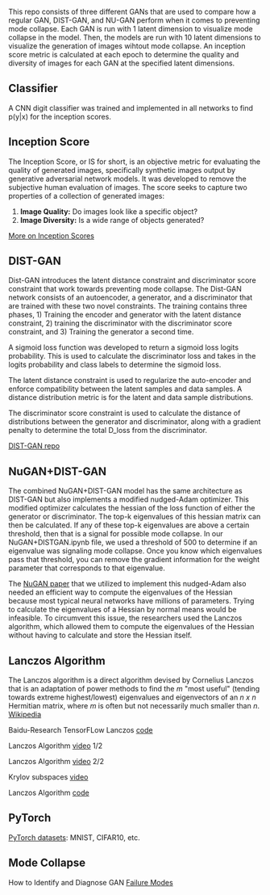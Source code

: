 This repo consists of three different GANs that are used to compare how a regular GAN, DIST-GAN, and NU-GAN perform when it comes to preventing mode collapse. Each GAN is run with 1 latent dimension to visualize mode collapse in the model. Then, the models are run with 10 latent dimensions to visualize the generation of images wihtout mode collapse. An inception score metric is calculated at each epoch to determine the quality and diversity of images for each GAN at the specified latent dimensions.

## Classifier

A CNN digit classifier was trained and implemented in all networks to find p(y|x) for the inception scores. 

## Inception Score
The Inception Score, or IS for short, is an objective metric for evaluating the quality of generated images, specifically synthetic images output by generative adversarial network models. It was developed to remove the subjective human evaluation of images. The score seeks to capture two properties of a collection of generated images:
1) **Image Quality:** Do images look like a specific object?
2) **Image Diversity:** Is a wide range of objects generated?

[More on Inception Scores](https://machinelearningmastery.com/how-to-implement-the-inception-score-from-scratch-for-evaluating-generated-images/)

## DIST-GAN

Dist-GAN introduces the latent distance constraint and discriminator score constraint that work towards preventing mode collapse. The Dist-GAN network consists of an autoencoder, a generator, and a discriminator that are trained with these two novel constraints. The training contains three phases, 1) Training the encoder and generator with the latent distance constraint, 2) training the discriminator with the discriminator score constraint, and 3) Training the generator a second time. 

A sigmoid loss function was developed to return a sigmoid loss logits probability. This is used to calculate the discriminator loss and takes in the logits probability and class labels to determine the sigmoid loss. 

The latent distance constraint is used to regularize the auto-encoder and enforce compatibility between the latent samples and data samples. A distance distribution metric is for the latent and data sample distributions.

The discriminator score constraint is used to calculate the distance of distributions between the generator and discriminator, along with a gradient penalty to determine the total D_loss from the discriminator. 


[DIST-GAN repo](https://github.com/tntrung/gan/blob/master/distgan_image/distgan_mnist.py)

## NuGAN+DIST-GAN

The combined NuGAN+DIST-GAN model has the same architecture as DIST-GAN but also implements a modified nudged-Adam optimizer. This modified optimizer calculates the hessian of the loss function of either the generator or discriminator. The top-k eigenvalues of this hessian matrix can then be calculated. If any of these top-k eigenvalues are above a certain threshold, then that is a signal for possible mode collapse. In our NuGAN+DISTGAN.ipynb file, we used a threshold of 500 to determine if an eigenvalue was signaling mode collapse. Once you know which eigenvalues pass that threshold, you can remove the gradient information for the weight parameter that corresponds to that eigenvalue.

The [NuGAN paper](https://arxiv.org/pdf/2012.09673.pdf) that we utilized to implement this nudged-Adam also needed an efficient way to compute the eigenvalues of the Hessian because most typical neural networks have millions of parameters. Trying to calculate the eigenvalues of a Hessian by normal means would be infeasible. To circumvent this issue, the researchers used the Lanczos algorithm, which allowed them to compute the eigenvalues of the Hessian without having to calculate and store the Hessian itself.

## Lanczos Algorithm

The Lanczos algorithm is a direct algorithm devised by Cornelius Lanczos that is an adaptation of power methods to find the *m* "most useful" (tending towards extreme highest/lowest) eigenvalues and eigenvectors of an *n x n* Hermitian matrix, where *m* is often but not necessarily much smaller than *n*. [Wikipedia](https://en.wikipedia.org/wiki/Lanczos_algorithm)

Baidu-Research TensorFLow Lanczos [code](https://github.com/baidu-research/tensorflow-allreduce/blob/master/tensorflow/contrib/solvers/python/ops/lanczos.py)

Lanczos Algorithm [video](https://www.youtube.com/watch?v=0t7WJybTmFg) 1/2

Lanczos Algorithm [video](https://www.youtube.com/watch?v=WO8w5zq1Sfo) 2/2

Krylov subspaces [video](https://www.youtube.com/watch?v=ji__O4deIZo)

Lanczos Algorithm [code](https://github.com/cc-hpc-itwm/GradVis/blob/master/toolbox/hessian_functions.py)

## PyTorch

[PyTorch datasets](https://pytorch.org/vision/stable/datasets.html): MNIST, CIFAR10, etc.


## Mode Collapse

How to Identify and Diagnose GAN [Failure Modes](https://machinelearningmastery.com/practical-guide-to-gan-failure-modes/)
